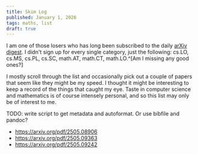 ```yaml
---
title: Skim Log
published: January 1, 2026
tags: maths, list
draft: true
---
```


I am one of those losers who has long been subscribed to the daily
[arXiv digest]. I didn't sign up for every single category, just the
following: cs.LO, cs.MS, cs.PL, cs.SC, math.AT, math.CT, math.LO.^[Am
I missing any good ones?]

[arXiv digest]: https://info.arxiv.org/help/subscribe.html

I mostly scroll through the list and occasionally pick out a couple of
papers that seem like they might be my speed. I thought it might be
interesting to keep a record of the things that caught my eye. Taste
in computer science and mathematics is of course intensely personal,
and so this list may only be of interest to me.

TODO: write script to get metadata and autoformat. Or use bibfile and pandoc? 

* https://arxiv.org/pdf/2505.08906
* https://arxiv.org/pdf/2505.09363
* https://arxiv.org/pdf/2505.09242
